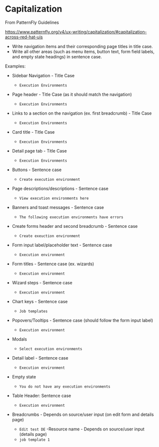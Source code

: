 # Capitalization

From PatternFly Guidelines

<https://www.patternfly.org/v4/ux-writing/capitalization/#capitalization-across-red-hat-uis>

- Write navigation items and their corresponding page titles in title case.
- Write all other areas (such as menu items, button text, form field labels, and empty state headings) in sentence case.

Examples:

- Sidebar Navigation - Title Case
  - `Execution Environments`
- Page header - Title Case (as it should match the navigation)
  - `Execution Environments`
- Links to a section on the navigation (ex. first breadcrumb) - Title Case
  - `Execution Environments` 
- Card title - Title Case
  - `Execution Environments`
- Detail page tab - Title Case
  - `Execution Environments`


- Buttons - Sentence case
  - `Create execution environment`
- Page descriptions/descriptions - Sentence case
  - `View execution environments here`
- Banners and toast messages - Sentence case
  - `The following execution environments have errors`
- Create forms header and second breadcrumb - Sentence case
  - `Create exeuction environment`
- Form input label/placeholder text - Sentence case
  - `Execution environment`
- Form titles - Sentence case (ex. wizards)
  - `Execution environment`
- Wizard steps - Sentence case
  - `Execution environment`
- Chart keys - Sentence case
  - `Job templates`
- Popovers/Tooltips - Sentence case (should follow the form input label)
  - `Execution environment`
- Modals
  - `Select execution environments`
- Detail label - Sentence case
  - `Execution environment`
- Empty state
  - `You do not have any execution environments`
- Table Header: Sentence case
  - `Execution environment`


- Breadcrumbs - Depends on source/user input (on edit form and details page)
  - `Edit test DE`
-Resource name - Depends on source/user input (details page)
  - `job template 1`
